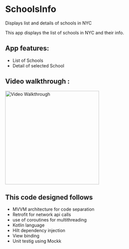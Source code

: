 # SchoolsInfo

Displays list and details of schools in NYC

This app displays the list of schools  in NYC  and their info.  

## App features:

- List of Schools
- Detail of selected School


## Video walkthrough :



<img src='https://user-images.githubusercontent.com/1344764/192974892-00341ed5-4719-42ca-88c1-254be58f1581.gif' title='Video Walkthrough' width="300" alt='Video Walkthrough' />

## This code designed follows 
- MVVM architecture for code separation
- Retrofit for network api calls
- use of coroutines for multithreading
- Kotlin language
- Hilt dependency injection
- View binding
- Unit testig using Mockk
